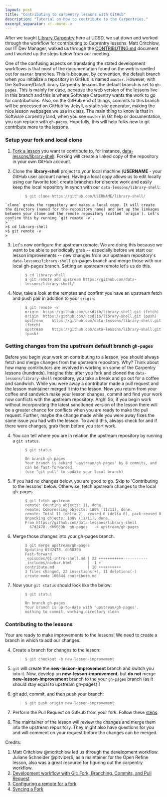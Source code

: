 ```yaml
---
layout: post
title: "Contributing to carpentry lessons with GitHub"
description: "Tutorial on how to contribute to the Carpentries."
excerpt_separator: <!--more-->
---
```

After we taught [Library Carpentry](https://ucsdlib.github.io/2016-07-18-UCSD/) here at UCSD, we sat down and worked through the workflow for contributing to Caprentry lessons. Matt Critchlow, our IT Dev Manager, walked us through the [CONTRIBUTING.md](https://github.com/data-lessons/library-shell/blob/gh-pages/CONTRIBUTING.md) document and I worked up the steps below from our meeting. 

One of the confusing aspects on translating the stated development workflows is that most of the documentation found on the web is spelled out for `master` branches. This is because, by convention, the default branch when you initialize a repository in GitHub is named `master`. However, with the Software/Data/Library Carpentry lessons the default branch is set to `gh-pages`. This is mainly for ease, because the web version of the lessons live in this branch and this is where Software Carpentry wants the work to go for contributions. Also, on the GitHub end of things, commits to this branch will be processed on GitHub by Jekyll, a static site generator, making the nice lesson webpages we use in class. The main thing to know is that in Software carpentry land, when you see `master` in Git help or documentation, you can replace with `gh-pages`. Hopefully, this will help folks new to git contribute more to the lessons. 

### Setup your fork and local clone

1. [Fork a lesson](http://help.github.com/fork-a-repo/) you want to contribute to, for instance, [data-lessons/library-shell](https://github.com/data-lessons/library-shell/). Forking will create a linked copy of the repository in your own GitHub account.

2. Clone the **library-shell** project to your local machine (**USERNAME** - your GitHub user account name). Having a local copy allows us to edit locally using our favorite tool, create branches for discrete work and easily keep the local repository in synch with our `data-lessons/library-shell`: 

    >```
    >$ git clone https://github.com/USERNAME/library-shell/
    >```
<!--more-->
    `clone` grabs the repository and makes a local copy. It will create the directory (named for the repository name) and set up the linkages between your clone and the remote repository (called `origin`). Let's confirm this by running `git remote -v`.
    >```
    >$ cd library-shell
    >$ git remote -v 
    > 
3. Let's now configure the upstream remote. We are doing this because we want to be able to periodically grab -- especially before we start our lesson improvements --  new changes from our upstream repository's `data-lessons/library-shell`  gh-pages branch and merge those with our local gh-pages branch. Setting an upstream remote let's us do this. 

    >```
    >$ cd library-shell
    >$ git remote add upstream https://github.com/data-lessons/library-shell/  
    >```

4. Now, take a look at the remotes and confirm you have an upstream fetch and push pair in addition to your `origin`: 

    >```
    >$ git remote -v  
    >origin  https://github.com/ucsdlib/library-shell.git (fetch)  
    >origin  https://github.com/ucsdlib/library-shell.git (push)  
    >upstream    https://github.com/data-lessons/library-shell.git (fetch)  
    >upstream    https://github.com/data-lessons/library-shell.git (push)  
    >```

### Getting changes from the upstream default branch `gh-pages`

 Before you begin your work on contributing to a lesson, you should always fetch and merge changes from the upstream repository. Why? Think about how many contributors are involved in working on some of the Carpentry lessons (hundreds). Imagine this: after you fork and cloned the `data-lessons/library-shell` repository, you take a break and go out for a coffee and sandwich. While you were away a contributor made a pull request and the lesson maintainer merged it into the lesson. Now you return from your coffee and sandwich make your lesson changes, commit and find your work now conflicts with the upstream repository. Argh! So, if you begin work without incorporating the latest sanctioned version of the lesson there will be a greater chance for conflicts when you are ready to make the pull request. Further, maybe the change made while you were away fixes the same issue you had with the lesson. To avoid this, always check for and if there were changes, grab them before you start work. 

4. You can tell where you are in relation the upstream repository by running a `git status`. 
    
    >```
    >$ git status  
    >
    >On branch gh-pages
    >Your branch is behind 'upstream/gh-pages' by 8 commits, and can be fast-forwarded.
    >(use "git pull" to update your local branch)

4. If you had no changes below, you are good to go. Skip to 'Contributing to the lessons' below. Otherwise, fetch upstream changes to the local gh-pages

    >```
    >$ git fetch upstream
    >remote: Counting objects: 11, done.  
    >remote: Compressing objects: 100% (11/11), done.  
    >remote: Total 11 (delta 2), reused 0 (delta 0), pack-reused 0  
    >Unpacking objects: 100% (11/11), done.  
    >From https://github.com/data-lessons/library-shell  
    >   67d2478..db5039b  gh-pages   -> upstream/gh-pages  
    >```

5. Merge those changes into your gh-pages branch.

    >```
    >$ git merge upstream/gh-pages  
    >Updating 67d2478..db5039b  
    >Fast-forward  
    > _episodes/01-intro-shell.md | 22 +++++++++++-----------  
    > _includes/navbar.html       |  1 +  
    > contribute.md               | 10 ++++++++++  
    > 3 files changed, 22 insertions(+), 11 deletions(-)  
    > create mode 100644 contribute.md  
    >```

6. Now your `git status` should look like the below: 

    >```
    >$ git status  
    >
    >On branch gh-pages
    >Your branch is up-to-date with 'upstream/gh-pages'.
    >nothing to commit, working directory clean
    >```

### Contributing to the lessons

Your are ready to make improvements to the lessons! We need to create a branch in which to add our changes. 

4. Create a branch for changes to the lesson: 

    >```
    >$ git checkout -b new-lesson-improvement
    >```

5. `git` will create the **new-lesson-improvement** branch and switch you into it. Now, develop on **new-lesson-improvement**, but **do not** merge **new-lesson-improvement** branch to the your `gh-pages` branch (as it should stay equal to upstream gh-pages)!!

6. git add, commit, and then push your branch: 

    >```
    >$ git push origin new-lesson-improvement
    >```

7. Perform the Pull Request on GitHub from your fork. Follow these [steps](https://help.github.com/articles/creating-a-pull-request/).
8. The maintainer of the lesson will review the changes and merge them into the upstream repository. They might also have questions for you and will comment on your request before the changes can be merged. 

Credits:  

1. Matt Critchlow @mcritchlow led us through the development workflow. Juliane Schneider @pitviper6, as a maintainer for the Open Refine lesson, also was a great resource for figuring out the carpentry workflow.  
1. [Development workflow with Git: Fork, Branching, Commits, and Pull Request](https://github.com/sevntu-checkstyle/sevntu.checkstyle/wiki/Development-workflow-with-Git:-Fork,-Branching,-Commits,-and-Pull-Request)  
2. [Configuring a remote for a fork](https://help.github.com/articles/configuring-a-remote-for-a-fork/)   
3. [Syncing a Fork](https://help.github.com/articles/syncing-a-fork/)
